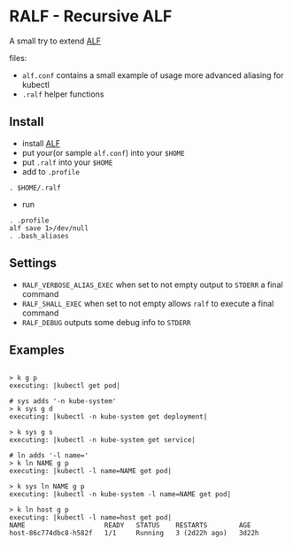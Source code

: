 # RALF - Recursive ALF

A small try to extend [ALF](https://github.com/DannyBen/alf)

files:

-   `alf.conf` contains a small example of usage more advanced aliasing for kubectl
-   `.ralf` helper functions

## Install

-   install [ALF](https://github.com/DannyBen/alf)
-   put your(or sample `alf.conf`) into your `$HOME`
-   put `.ralf` into your `$HOME`
-   add to `.profile`

```
. $HOME/.ralf
```

-   run

```
. .profile
alf save 1>/dev/null
. .bash_aliases
```

## Settings

-   `RALF_VERBOSE_ALIAS_EXEC` when set to not empty output to `STDERR` a final command
-   `RALF_SHALL_EXEC` when set to not empty allows `ralf` to execute a final command
-   `RALF_DEBUG` outputs some debug info to `STDERR`

## Examples

```

> k g p
executing: |kubectl get pod|

# sys adds '-n kube-system'
> k sys g d
executing: |kubectl -n kube-system get deployment|

> k sys g s
executing: |kubectl -n kube-system get service|

# ln adds '-l name='
> k ln NAME g p
executing: |kubectl -l name=NAME get pod|

> k sys ln NAME g p
executing: |kubectl -n kube-system -l name=NAME get pod|

> k ln host g p
executing: |kubectl -l name=host get pod|
NAME                    READY   STATUS    RESTARTS        AGE
host-86c774dbc8-h582f   1/1     Running   3 (2d22h ago)   3d22h

```
